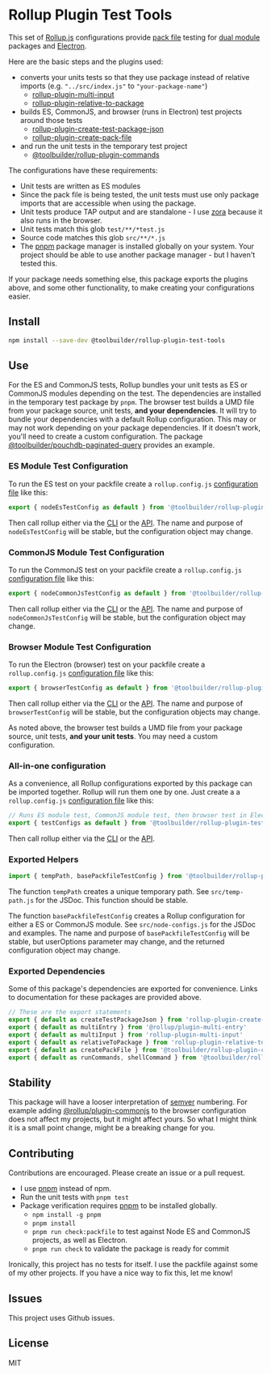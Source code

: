 # Rollup Plugin Test Tools

This set of [Rollup.js](https://www.rollupjs.org/) configurations provide [pack file](https://docs.npmjs.com/cli/v6/commands/npm-pack) testing for [dual module](https://nodejs.org/dist/latest-v14.x/docs/api/packages) packages and [Electron](https://www.electronjs.org/).

Here are the basic steps and the plugins used:

* converts your units tests so that they use package instead of relative imports (e.g. `"../src/index.js"` to `"your-package-name"`)
  * [rollup-plugin-multi-input](https://github.com/alfredosalzillo/rollup-plugin-multi-input)
  * [rollup-plugin-relative-to-package](https://github.com/toolbuilder/rollup-plugin-relative-to-package)
* builds ES, CommonJS, and browser (runs in Electron) test projects around those tests
  * [rollup-plugin-create-test-package-json](https://github.com/toolbuilder/rollup-plugin-create-test-package-json)
  * [rollup-plugin-create-pack-file](https://github.com/toolbuilder/rollup-plugin-create-pack-file)
* and run the unit tests in the temporary test project
  * [@toolbuilder/rollup-plugin-commands](https://github.com/toolbuilder/rollup-plugin-commands)

The configurations have these requirements:

* Unit tests are written as ES modules
* Since the pack file is being tested, the unit tests must use only package imports that are accessible when using the package.
* Unit tests produce TAP output and are standalone - I use [zora](https://www.npmjs.com/package/zora) because it also runs in the browser.
* Unit tests match this glob `test/**/*test.js`
* Source code matches this glob `src/**/*.js`
* The [pnpm](https://pnpm.io/) package manager is installed globally on your system. Your project should be able to use another package manager - but I haven't tested this.

If your package needs something else, this package exports the plugins above, and some other functionality, to make creating your configurations easier.

## Install

```bash
npm install --save-dev @toolbuilder/rollup-plugin-test-tools
```

## Use

For the ES and CommonJS tests, Rollup bundles your unit tests as ES or CommonJS modules depending on the test. The dependencies are installed in the temporary test package by `pnpm`.  The browser test builds a UMD file from your package source, unit tests, **and your dependencies**. It will try to bundle your dependencies with a default Rollup configuration. This may or may not work depending on your package dependencies. If it doesn't work, you'll need to create a custom configuration. The package [@toolbuilder/pouchdb-paginated-query](https://github.com/toolbuilder/pouchdb-paginated-query) provides an example.

### ES Module Test Configuration

To run the ES test on your packfile create a `rollup.config.js` [configuration file](https://www.rollupjs.org/guide/en/#configuration-files) like this:

```javascript
export { nodeEsTestConfig as default } from '@toolbuilder/rollup-plugin-test-tools'
```

Then call rollup either via the [CLI](https://www.rollupjs.org/guide/en/#command-line-reference) or the [API](https://www.rollupjs.org/guide/en/#javascript-api). The name and purpose of `nodeEsTestConfig` will be stable, but the configuration object may change.

### CommonJS Module Test Configuration

To run the CommonJS test on your packfile create a `rollup.config.js` [configuration file](https://www.rollupjs.org/guide/en/#configuration-files) like this:

```javascript
export { nodeCommonJsTestConfig as default } from '@toolbuilder/rollup-plugin-test-tools'
```

Then call rollup either via the [CLI](https://www.rollupjs.org/guide/en/#command-line-reference) or the [API](https://www.rollupjs.org/guide/en/#javascript-api). The name and purpose of `nodeCommonJsTestConfig` will be stable, but the configuration object may change.

### Browser Module Test Configuration

To run the Electron (browser) test on your packfile create a `rollup.config.js` [configuration file](https://www.rollupjs.org/guide/en/#configuration-files) like this:

```javascript
export { browserTestConfig as default } from '@toolbuilder/rollup-plugin-test-tools'
```

Then call rollup either via the [CLI](https://www.rollupjs.org/guide/en/#command-line-reference) or the [API](https://www.rollupjs.org/guide/en/#javascript-api). The name and purpose of `browserTestConfig` will be stable, but the configuration objects may change.

As noted above, the browser test builds a UMD file from your package source, unit tests, **and your unit tests**. You may need a custom configuration.

### All-in-one configuration

As a convenience, all Rollup configurations exported by this package can be imported together. Rollup will run them one by one. Just create a a `rollup.config.js` [configuration file](https://www.rollupjs.org/guide/en/#configuration-files) like this:

```javascript
// Runs ES module test, CommonJS module test, then browser test in Electron
export { testConfigs as default } from '@toolbuilder/rollup-plugin-test-tools'
```

Then call rollup either via the [CLI](https://www.rollupjs.org/guide/en/#command-line-reference) or the [API](https://www.rollupjs.org/guide/en/#javascript-api).

### Exported Helpers

```javascript
import { tempPath, basePackfileTestConfig } from '@toolbuilder/rollup-plugin-test-tools'
```

The function `tempPath` creates a unique temporary path. See `src/temp-path.js` for the JSDoc. This function should be stable.

The function `basePackfileTestConfig` creates a Rollup configuration for either a ES or CommonJS module. See `src/node-configs.js` for the JSDoc and examples. The name and purpose of `basePackfileTestConfig` will be stable, but userOptions parameter may change, and the returned configuration object may change.

### Exported Dependencies

Some of this package's dependencies are exported for convenience. Links to documentation for these packages are provided above.

```javascript
// These are the export statements
export { default as createTestPackageJson } from 'rollup-plugin-create-test-package-json'
export { default as multiEntry } from '@rollup/plugin-multi-entry'
export { default as multiInput } from 'rollup-plugin-multi-input'
export { default as relativeToPackage } from 'rollup-plugin-relative-to-package'
export { default as createPackFile } from '@toolbuilder/rollup-plugin-create-pack-file'
export { default as runCommands, shellCommand } from '@toolbuilder/rollup-plugin-commands'
```

## Stability

This package will have a looser interpretation of [semver](https://semver.org/) numbering. For example adding [@rollup/plugin-commonjs](https://github.com/rollup/plugins/tree/master/packages/commonjs) to the browser configuration does not affect my projects, but it might affect yours. So what I might think it is a small point change, might be a breaking change for you.

## Contributing

Contributions are encouraged. Please create an issue or a pull request.

* I use [pnpm](https://pnpm.js.org/) instead of npm.
* Run the unit tests with `pnpm test`
* Package verification requires [pnpm](https://pnpm.io/) to be installed globally.
  * `npm install -g pnpm`
  * `pnpm install`
  * `pnpm run check:packfile` to test against Node ES and CommonJS projects, as well as Electron.
  * `pnpm run check` to validate the package is ready for commit

Ironically, this project has no tests for itself. I use the packfile against some of my other projects. If you have a nice way to fix this, let me know!

## Issues

This project uses Github issues.

## License

MIT
